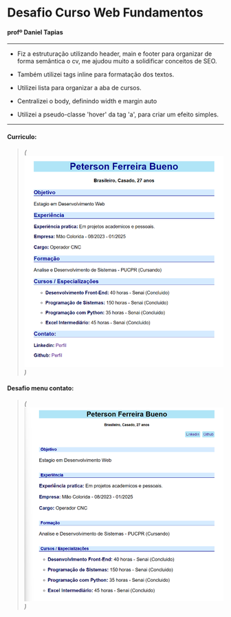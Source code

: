 # Desafio Curso Web Fundamentos
#### profº Daniel Tapias

---
- Fiz a estruturação utilizando header, main e footer para organizar de forma semântica o cv, me ajudou muito a solidificar conceitos de SEO.

- Também utilizei tags inline para formatação dos textos.

- Utilizei lista para organizar a aba de cursos.

-  Centralizei o body, definindo width e margin auto

- Utilizei a pseudo-classe 'hover' da tag 'a', para criar um efeito simples.
---

#### Curriculo:

> *(![print cv](print_cv.png))*

#### Desafio menu contato:

> *(![desafio menu](desafio_menu.png))*
